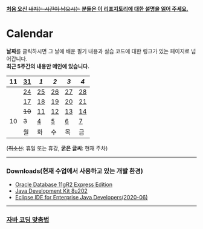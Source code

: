 [**처음 오신** ~~내지는 시간이 남으시는~~ **분들은 이 리포지토리에 대한 설명을 읽어 주세요.**](/HowTo.md)

# Calendar

**날짜**를 클릭하시면 그 날에 배운 필기 내용과 실습 코드에 대한 링크가 있는 페이지로 넘어갑니다.  
**최근 5주간의 내용만 메인에 있습니다.**

| 11 | [31](/221011-_JAVA/221031/) | *1* | *2* | *3* | *4* |
|---|---|---|---|---|---|
| | [24](/221011-_JAVA/221024/) | [25](/221011-_JAVA/221025/) | [26](/221011-_JAVA/221026/) | [27](/221011-_JAVA/221027/) | [28](/221011-_JAVA/221028/) |
|| [17](/221011-_JAVA/221017/) | [18](/221011-_JAVA/221018/) | [19](/221011-_JAVA/221019/) | [20](/221011-_JAVA/221020/) | [21](/221011-_JAVA/221021/) |
|| ~~10~~ | [11](/221011-_JAVA/221011/) | [12](/221011-_JAVA/221012/) | [13](/221011-_JAVA/221013/) | [14](/221011-_JAVA/221014/) |
| 10 | ~~3~~ | [4](/220926-221007_HTMLCSS/) | [5](/220926-221007_HTMLCSS/) | [6](/220926-221007_HTMLCSS/) | [7](/220926-221007_HTMLCSS/) |
|| 월 | 화 | 수 | 목 | 금 |

(~~취소선~~: 휴일 또는 휴강, **굵은 글씨**: 현재 주차)

---

### Downloads(현재 수업에서 사용하고 있는 개발 환경)

- [Oracle Database 11gR2 Express Edition](https://www.oracle.com/database/technologies/xe-prior-release-downloads.html)
- [Java Development Kit 8u202](https://www.oracle.com/kr/java/technologies/javase/javase8-archive-downloads.html)
- [Eclipse IDE for Enterprise Java Developers(2020-06)](https://www.eclipse.org/downloads/download.php?file=/technology/epp/downloads/release/2020-06/R/eclipse-jee-2020-06-R-win32-x86_64.zip)

---

### [자바 코딩 맞춤법](/999999-kade_personal_exercises/1_java/)
